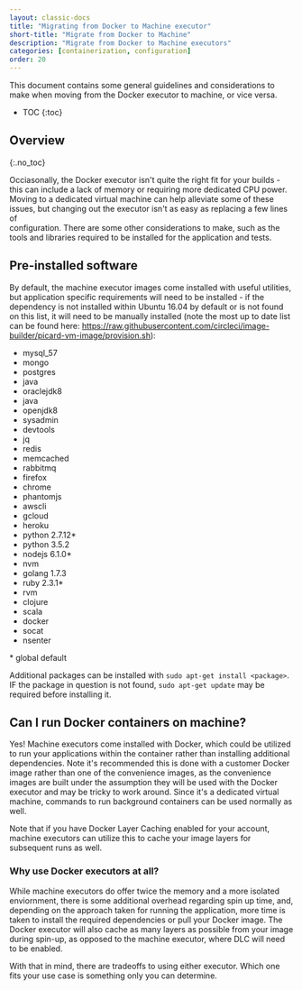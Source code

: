 ```yaml
---
layout: classic-docs
title: "Migrating from Docker to Machine executor"
short-title: "Migrate from Docker to Machine"
description: "Migrate from Docker to Machine executors"
categories: [containerization, configuration]
order: 20
---
```


This document contains some general guidelines and considerations to make when
moving from the Docker executor to machine, or vice versa.

* TOC
{:toc}

## Overview
{:.no_toc}

Occiasonally, the Docker executor isn't quite the right fit for your builds - 
this can include a lack of memory or requiring more dedicated CPU  power. Moving
to a dedicated virtual machine can help alleviate some of these  issues, but 
changing out the executor isn't as easy as replacing a few lines of  
configuration. There are some other considerations to make, such as the tools 
and libraries required to be installed for the application and tests. 

## Pre-installed software

By default, the machine executor images come installed with useful utilities,
but application specific requirements will need to be installed - if the
dependency is not installed within Ubuntu 16.04 by default or is not found on
this list, it will need to be manually installed (note the most up to date
list can be found here: https://raw.githubusercontent.com/circleci/image-builder/picard-vm-image/provision.sh):

* mysql_57 
* mongo 
* postgres
* java 
* oraclejdk8
* java
* openjdk8
* sysadmin
* devtools
* jq
* redis
* memcached
* rabbitmq
* firefox
* chrome
* phantomjs
* awscli
* gcloud
* heroku
* python 2.7.12*
* python 3.5.2
* nodejs 6.1.0*
* nvm
* golang 1.7.3
* ruby 2.3.1*
* rvm
* clojure
* scala
* docker
* socat
* nsenter

\* global default

Additional packages can be installed with `sudo apt-get install <package>`. IF
the package in question is not found, `sudo apt-get update` may be required 
before installing it.

## Can I run Docker containers on machine?

Yes! Machine executors come installed with Docker, which could be utilized to
run your applications within the container rather than installing additional
dependencies. Note it's recommended this is done with a customer Docker image
rather than one of the convenience images, as the convenience images are built
under the assumption they will be used with the Docker executor and may be 
tricky to work around. Since it's a dedicated virtual machine, commands to run
background containers can be used normally as well. 

Note that if you have Docker Layer Caching enabled for your account, machine
executors can utilize this to cache your image layers for subsequent runs as
well.

### Why use Docker executors at all?

While machine executors do offer twice the memory and a more isolated 
enviornment, there is some additional overhead regarding spin up time, and,
depending on the approach taken for running the application, more time is taken
to install the required dependencies or pull your Docker image. The Docker
executor will also cache as many layers as possible from your image during
spin-up, as opposed to the machine executor, where DLC will need to be enabled.

With that in mind, there are tradeoffs to using either executor. Which one fits
your use case is something only you can determine.